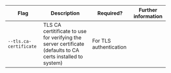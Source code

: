 | Flag | Description | Required? | Further information |
|---|---|---|---|
| `--tls.ca-certificate` | TLS CA certitificate to use for verifying the server certificate (defaults to CA certs installed to system) | For TLS authentication |  |
<!-- commenting out because waiting for another PR
| `--tls.certificate` | TLS client certificate to use for Mutual TLS | For Mutual TLS | [Setup mutual TLS authentication](/docs/community/com-config/com-config-tls-mutual) |
| `--tls.key` | TLS client key corresponding to the Mutual TLS client certificate | For Mutual TLS | [Setup mutual TLS authentication](/docs/community/com-config/com-config-tls-mutual) |
-->
